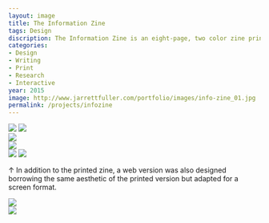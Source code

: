 ```yaml
---
layout: image
title: The Information Zine
tags: Design
discription: The Information Zine is an eight-page, two color zine printed on newsprint about the history of information distribution, access, and censorship. This piece, using the form of the zine (a traditional sub-cultural form of distribution), chronicles the complicated history. The form of the zine itself, then, becomes a method of distribution while constantly balancing obstruction and access. A companion digital version was also created that borrows the aesthetics of the printed zine and reimagines them in a digital context.
categories:
- Design
- Writing
- Print
- Research
- Interactive
year: 2015
image: http://www.jarrettfuller.com/portfolio/images/info-zine_01.jpg
permalink: /projects/infozine
---
```


<img src="http://www.jarrettfuller.com/portfolio/images/info-zine_01.jpg">
<img src="http://www.jarrettfuller.com/portfolio/images/info-zine_02.jpg">
<div class="images-left"><img src="http://www.jarrettfuller.com/portfolio/images/info-zine_03.jpg"></div>
<div class="images-right">
<img src="http://www.jarrettfuller.com/portfolio/images/info-zine_04.jpg"></div>
<img src="http://www.jarrettfuller.com/portfolio/images/info-zine_05.jpg">
<img src="http://www.jarrettfuller.com/portfolio/images/info-zine-web_01.jpg">
<div class="images-right"><p>&uarr; In addition to the printed zine, a web version was also designed borrowing the same aesthetic of the printed version but adapted for a screen format.</p></div>

<section class="clear"></section>

<div class="images-left"><img src="http://www.jarrettfuller.com/portfolio/images/info-zine-web_02.jpg"></div>
<div class="images-right"><img src="http://www.jarrettfuller.com/portfolio/images/info-zine-web_03.jpg"></div>
